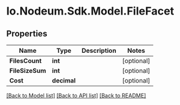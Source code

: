# Io.Nodeum.Sdk.Model.FileFacet
## Properties

Name | Type | Description | Notes
------------ | ------------- | ------------- | -------------
**FilesCount** | **int** |  | [optional] 
**FileSizeSum** | **int** |  | [optional] 
**Cost** | **decimal** |  | [optional] 

[[Back to Model list]](../README.md#documentation-for-models) [[Back to API list]](../README.md#documentation-for-api-endpoints) [[Back to README]](../README.md)

